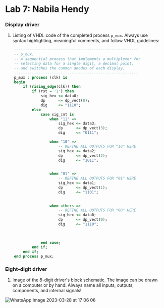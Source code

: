 # Lab 7: Nabila Hendy

### Display driver

1. Listing of VHDL code of the completed process `p_mux`. Always use syntax highlighting, meaningful comments, and follow VHDL guidelines:

```vhdl
    --------------------------------------------------------
    -- p_mux:
    -- A sequential process that implements a multiplexer for
    -- selecting data for a single digit, a decimal point,
    -- and switches the common anodes of each display.
    --------------------------------------------------------
    p_mux : process (clk) is
    begin
        if (rising_edge(clk)) then
            if (rst = '1') then
                sig_hex <= data0;
                dp      <= dp_vect(0);
                dig     <= "1110";
            else
                case sig_cnt is
                    when "11" =>
                        sig_hex <= data3;
                        dp      <= dp_vect(3);
                        dig     <= "0111";

                    when "10" =>
                        -- DEFINE ALL OUTPUTS FOR "10" HERE
                        sig_hex <= data2;
                        dp      <= dp_vect(2);
                        dig     <= "1011";
                       

                    when "01" =>
                        -- DEFINE ALL OUTPUTS FOR "01" HERE
                        sig_hex <= data1;
                        dp      <= dp_vect(1);
                        dig     <= "1101";
                        

                    when others =>
                        -- DEFINE ALL OUTPUTS FOR "00" HERE
                        sig_hex <= data0;
                        dp      <= dp_vect(0);
                        dig     <= "1110";
                      
                        
                        
                end case;
            end if;
        end if;
    end process p_mux;
```

### Eight-digit driver

1. Image of the 8-digit driver's block schematic. The image can be drawn on a computer or by hand. Always name all inputs, outputs, components, and internal signals!

![WhatsApp Image 2023-03-28 at 17 06 06](https://user-images.githubusercontent.com/115028247/228285955-2500fa11-376f-4cb7-aca4-bba10f42a482.jpeg)
